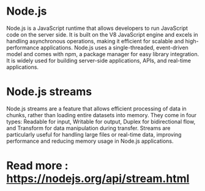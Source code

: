 # Node.js 
Node.js is a JavaScript runtime that allows developers to run JavaScript code on the server side. It is built on the V8 JavaScript engine and excels in handling asynchronous operations, making it efficient for scalable and high-performance applications. Node.js uses a single-threaded, event-driven model and comes with npm, a package manager for easy library integration. It is widely used for building server-side applications, APIs, and real-time applications.

# Node.js streams
Node.js streams are a feature that allows efficient processing of data in chunks, rather than loading entire datasets into memory. They come in four types: Readable for input, Writable for output, Duplex for bidirectional flow, and Transform for data manipulation during transfer. Streams are particularly useful for handling large files or real-time data, improving performance and reducing memory usage in Node.js applications.

# Read more : https://nodejs.org/api/stream.html

